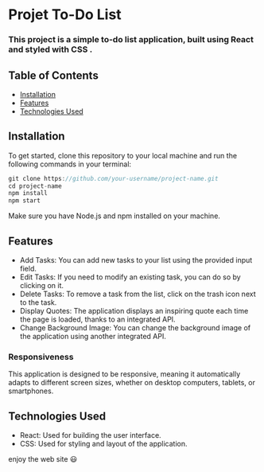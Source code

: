 # Projet To-Do List
### This project is a simple to-do list application, built using React and styled with CSS .

## Table of Contents

- [Installation](#installation)
- [Features](#Features)
- [Technologies Used](#Technologies-Used)


## Installation
To get started, clone this repository to your local machine and run the following commands in your terminal:
```javascript
git clone https://github.com/your-username/project-name.git
cd project-name
npm install
npm start
```
Make sure you have Node.js and npm installed on your machine.

## Features
- Add Tasks: You can add new tasks to your list using the provided input field.
- Edit Tasks: If you need to modify an existing task, you can do so by clicking on it.
- Delete Tasks: To remove a task from the list, click on the trash icon next to the task.
- Display Quotes: The application displays an inspiring quote each time the page is loaded, thanks to an integrated API.
- Change Background Image: You can change the background image of the application using another integrated API.

### Responsiveness
This application is designed to be responsive, meaning it automatically adapts to different screen sizes, whether on desktop computers, tablets, or smartphones.

## Technologies Used
- React: Used for building the user interface.
- CSS: Used for styling and layout of the application.

enjoy the web site 😃
